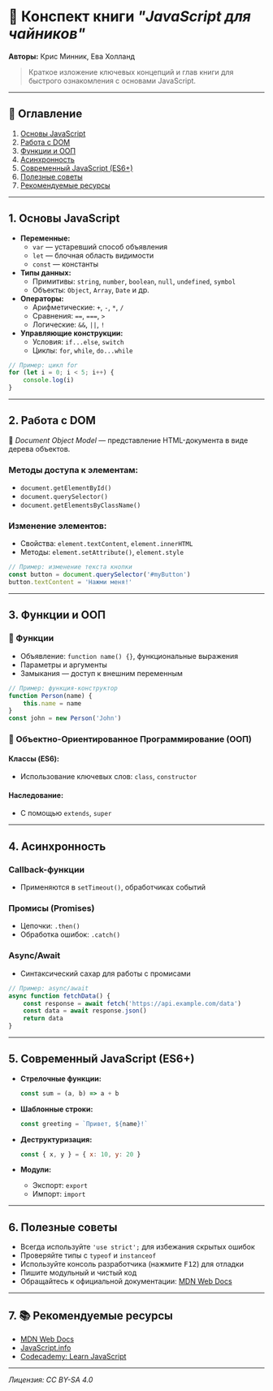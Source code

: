# 📘 Конспект книги _"JavaScript для чайников"_

**Авторы:** Крис Минник, Ева Холланд

> Краткое изложение ключевых концепций и глав книги для быстрого ознакомления с основами JavaScript.

---

## 📑 Оглавление

1. [Основы JavaScript](#1-основы-javascript)
2. [Работа с DOM](#2-работа-с-dom)
3. [Функции и ООП](#3-функции-и-ооп)
4. [Асинхронность](#4-асинхронность)
5. [Современный JavaScript (ES6+)](#5-современный-javascript-es6)
6. [Полезные советы](#6-полезные-советы)
7. [Рекомендуемые ресурсы](#7-рекомендуемые-ресурсы)

---

## 1. Основы JavaScript

- **Переменные:**
  - `var` — устаревший способ объявления
  - `let` — блочная область видимости
  - `const` — константы
- **Типы данных:**
  - Примитивы: `string`, `number`, `boolean`, `null`, `undefined`, `symbol`
  - Объекты: `Object`, `Array`, `Date` и др.
- **Операторы:**
  - Арифметические: `+`, `-`, `*`, `/`
  - Сравнения: `==`, `===`, `>`
  - Логические: `&&`, `||`, `!`
- **Управляющие конструкции:**
  - Условия: `if...else`, `switch`
  - Циклы: `for`, `while`, `do...while`

```javascript
// Пример: цикл for
for (let i = 0; i < 5; i++) {
	console.log(i)
}
```

---

## 2. Работа с DOM

📄 _Document Object Model_ — представление HTML-документа в виде дерева объектов.

### Методы доступа к элементам:

- `document.getElementById()`
- `document.querySelector()`
- `document.getElementsByClassName()`

### Изменение элементов:

- Свойства: `element.textContent`, `element.innerHTML`
- Методы: `element.setAttribute()`, `element.style`

```javascript
// Пример: изменение текста кнопки
const button = document.querySelector('#myButton')
button.textContent = 'Нажми меня!'
```

---

## 3. Функции и ООП

### 📌 Функции

- Объявление: `function name() {}`, функциональные выражения
- Параметры и аргументы
- Замыкания — доступ к внешним переменным

```javascript
// Пример: функция-конструктор
function Person(name) {
	this.name = name
}
const john = new Person('John')
```

### 🧱 Объектно-Ориентированное Программирование (ООП)

#### Классы (ES6):

- Использование ключевых слов: `class`, `constructor`

#### Наследование:

- С помощью `extends`, `super`

---

## 4. Асинхронность

### Callback-функции

- Применяются в `setTimeout()`, обработчиках событий

### Промисы (Promises)

- Цепочки: `.then()`
- Обработка ошибок: `.catch()`

### Async/Await

- Синтаксический сахар для работы с промисами

```javascript
// Пример: async/await
async function fetchData() {
	const response = await fetch('https://api.example.com/data')
	const data = await response.json()
	return data
}
```

---

## 5. Современный JavaScript (ES6+)

- **Стрелочные функции:**

  ```javascript
  const sum = (a, b) => a + b
  ```

- **Шаблонные строки:**

  ```javascript
  const greeting = `Привет, ${name}!`
  ```

- **Деструктуризация:**

  ```javascript
  const { x, y } = { x: 10, y: 20 }
  ```

- **Модули:**
  - Экспорт: `export`
  - Импорт: `import`

---

## 6. Полезные советы

- Всегда используйте `'use strict';` для избежания скрытых ошибок
- Проверяйте типы с `typeof` и `instanceof`
- Используйте консоль разработчика (нажмите <kbd>F12</kbd>) для отладки
- Пишите модульный и чистый код
- Обращайтесь к официальной документации: [MDN Web Docs](https://developer.mozilla.org/)

---

## 7. 📚 Рекомендуемые ресурсы

- [MDN Web Docs](https://developer.mozilla.org/)
- [JavaScript.info](https://javascript.info/)
- [Codecademy: Learn JavaScript](https://www.codecademy.com/learn/introduction-to-javascript)

---

_Лицензия: CC BY-SA 4.0_
